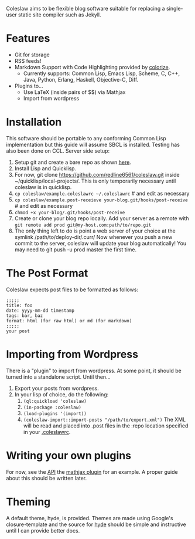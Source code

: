 Coleslaw aims to be flexible blog software suitable for replacing a single-user static site compiler such as Jekyll.

# Features
* Git for storage
* RSS feeds!
* Markdown Support with Code Highlighting provided by [colorize]().
  * Currently supports: Common Lisp, Emacs Lisp, Scheme, C, C++, Java, Python, Erlang, Haskell, Objective-C, Diff.
* Plugins to...
  * Use LaTeX (inside pairs of $$) via Mathjax
  * Import from wordpress

# Installation
This software should be portable to any conforming Common Lisp implementation but this guide will assume SBCL is installed. Testing has also been done on CCL.
Server side setup:
1. Setup git and create a bare repo as shown [here](http://git-scm.com/book/en/Git-on-the-Server-Setting-Up-the-Server).
2. Install Lisp and Quicklisp.
3. For now, git clone https://github.com/redline6561/coleslaw.git inside ~/quicklisp/local-projects/. This is only temporarily necessary until coleslaw is in quicklisp.
4. ```cp coleslaw/example.coleslawrc ~/.coleslawrc``` # and edit as necessary
5. ```cp coleslaw/example.post-receieve your-blog.git/hooks/post-receive``` # and edit as necessary
6. ```chmod +x your-blog/.git/hooks/post-receive```
7. Create or clone your blog repo locally. Add your server as a remote with ```git remote add prod git@my-host.com:path/to/repo.git```
8. The only thing left to do is point a web server of your choice at the symlink /path/to/deploy-dir/.curr/
Now whenever you push a new commit to the server, coleslaw will update your blog automatically! You may need to git push -u prod master the first time.

# The Post Format
Coleslaw expects post files to be formatted as follows:
```
;;;;;
title: foo
date: yyyy-mm-dd timestamp
tags: bar, baz
format: html (for raw html) or md (for markdown)
;;;;;
your post
```

# Importing from Wordpress
There is a "plugin" to import from wordpress. At some point, it should be turned into a standalone script. Until then...
1. Export your posts from wordpress.
2. In your lisp of choice, do the following:
   1. ```(ql:quickload 'coleslaw)```
   2. ```(in-package :coleslaw)```
   3. ```(load-plugins '(import))```
   4. ```(coleslaw-import::import-posts "/path/to/export.xml")```
The XML will be read and placed into .post files in the :repo location specified in your [.coleslawrc](http://github.com/redline6561/coleslaw/blob/master/example.coleslawrc).

# Writing your own plugins
For now, see the [API](http://redlinernotes.com/docs/coleslaw.html) the [mathjax plugin](https://github.com/redline6561/coleslaw/blob/master/plugins/mathjax.lisp) for an example.
A proper guide about this should be written later.

# Theming
A default theme, hyde, is provided. Themes are made using Google's closure-template and the source for [hyde](https://github.com/redline6561/coleslaw/tree/master/themes/hyde) should be simple and instructive until I can provide better docs.
